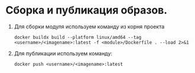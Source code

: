 # Сборка и публикация образов.

1. Для сборки модуля используем команду из корня проекта
    ```shell
    docker buildx build --platform linux/amd64 --tag <username>/<imagename>:latest -f <module>/Dockerfile . --load 2>&1
    ```
2. Для публикации используем команду:
   ```shell
   docker push <username>/<imagename>:latest
   ```
